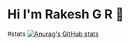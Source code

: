 # Hi I'm Rakesh G R 👋

#stats
[![Anurag's GitHub stats](https://github-readme-stats.vercel.app/api?username=Rakesh-G-R)](https://github.com/Rakesh-G-R/github-readme-stats)

